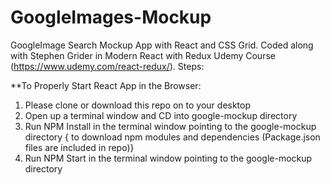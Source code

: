 # GoogleImages-Mockup
GoogleImage Search Mockup App with React and CSS Grid. Coded along with Stephen Grider in Modern React with Redux Udemy Course (https://www.udemy.com/react-redux/).
Steps:

**To Properly Start React App in the Browser:

1. Please clone or download this repo on to your desktop
2. Open up a terminal window and CD into google-mockup directory 
3. Run NPM Install in the terminal window pointing to the google-mockup directory { to download npm modules and dependencies (Package.json files are included in repo)}
4. Run NPM Start in the terminal window pointing to the google-mockup directory
